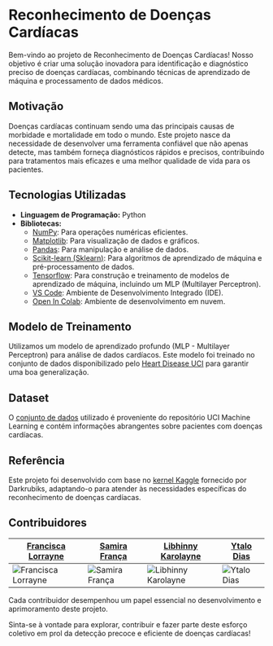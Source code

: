 # Reconhecimento de Doenças Cardíacas


Bem-vindo ao projeto de Reconhecimento de Doenças Cardíacas! Nosso objetivo é criar uma solução inovadora para identificação e diagnóstico preciso de doenças cardíacas, combinando técnicas de aprendizado de máquina e processamento de dados médicos.

## Motivação
Doenças cardíacas continuam sendo uma das principais causas de morbidade e mortalidade em todo o mundo. Este projeto nasce da necessidade de desenvolver uma ferramenta confiável que não apenas detecte, mas também forneça diagnósticos rápidos e precisos, contribuindo para tratamentos mais eficazes e uma melhor qualidade de vida para os pacientes.

## Tecnologias Utilizadas

- **Linguagem de Programação:** Python
- **Bibliotecas:**
  - [NumPy](https://numpy.org/): Para operações numéricas eficientes.
  - [Matplotlib](https://matplotlib.org/): Para visualização de dados e gráficos.
  - [Pandas](https://pandas.pydata.org/): Para manipulação e análise de dados.
  - [Scikit-learn (Sklearn)](https://scikit-learn.org/): Para algoritmos de aprendizado de máquina e pré-processamento de dados.
  - [Tensorflow](https://www.tensorflow.org/): Para construção e treinamento de modelos de aprendizado de máquina, incluindo um MLP (Multilayer Perceptron).
  - [VS Code](https://code.visualstudio.com/): Ambiente de Desenvolvimento Integrado (IDE).
  - [Open In Colab](https://colab.research.google.com/assets/colab-badge.svg): Ambiente de desenvolvimento em nuvem.


  
## Modelo de Treinamento
Utilizamos um modelo de aprendizado profundo (MLP - Multilayer Perceptron) para análise de dados cardíacos. Este modelo foi treinado no conjunto de dados disponibilizado pelo [Heart Disease UCI](https://archive.ics.uci.edu/dataset/45/heart+disease) para garantir uma boa generalização.

## Dataset
O [conjunto de dados](https://archive.ics.uci.edu/dataset/45/heart+disease) utilizado é proveniente do repositório UCI Machine Learning e contém informações abrangentes sobre pacientes com doenças cardíacas.

## Referência
Este projeto foi desenvolvido com base no [kernel Kaggle](https://www.kaggle.com/code/darkrubiks/heart-disease-uci-kernel) fornecido por Darkrubiks, adaptando-o para atender às necessidades específicas do reconhecimento de doenças cardíacas.

## Contribuidores
| [Francisca Lorrayne](https://github.com/franciscalorraynes) | [Samira França](https://github.com/samirafq) | [Libhinny Karolayne](https://github.com/Libhinny) | [Ytalo Dias](https://github.com/YT4l0) |
| --- | --- | --- | --- |
| ![Francisca Lorrayne](https://avatars.githubusercontent.com/u/104534319?v=4) | ![Samira França](https://avatars.githubusercontent.com/u/111064435?v=4) | ![Libhinny Karolayne](https://avatars.githubusercontent.com/u/101879772?v=4) | ![Ytalo Dias](https://avatars.githubusercontent.com/u/108036187?v=4) |

Cada contribuidor desempenhou um papel essencial no desenvolvimento e aprimoramento deste projeto.

Sinta-se à vontade para explorar, contribuir e fazer parte deste esforço coletivo em prol da detecção precoce e eficiente de doenças cardíacas!
